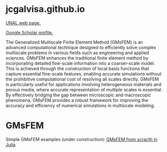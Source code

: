 # jcgalvisa.github.io
<a href="https://sites.google.com/view/jgalvis/home" class="button">UNAL web page.</a>


<a href="https://scholar.google.com/citations?user=lbfc2joAAAAJ&hl=en" class="button">Google Scholar profile.</a>


<body>
<p>The Generalized Multiscale Finite Element Method (GMsFEM) is an advanced computational technique designed to efficiently solve complex multiscale problems in various fields such as engineering and applied sciences. GMsFEM enhances the traditional finite element method by incorporating detailed fine-scale information into a coarser-scale model. This is achieved through the construction of local basis functions that capture essential fine-scale features, enabling accurate simulations without the prohibitive computational cost of resolving all scales directly. GMsFEM is particularly useful for applications involving heterogeneous materials and porous media, where accurate representation of multiple scales is essential. By effectively bridging the gap between microscopic and macroscopic phenomena, GMsFEM provides a robust framework for improving the accuracy and efficiency of numerical simulations in multiscale modeling.</p>

<h1> GMsFEM </h1>
Simple GMsFEM examples (under construction):
<html>
<a href="https://jcgalvisa.github.io/GMsFEM/GMsFEM_Julia/gmsfemexplained.html" class="button">GMsFEM from scracth in Julia</a>

